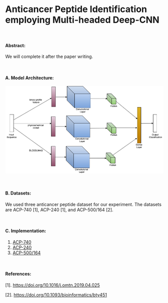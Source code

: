 # Anticancer Peptide Identification employing Multi-headed Deep-CNN
<!-- # Multi-headed Deep-Convolutional Neural Network to Accurately Predict Anticancer peptides -->

&nbsp;

#### Abstract:
We will complete it after the paper writing.

&nbsp;

#### A. Model Architecture:
![Model-Image](https://github.com/mrzResearchArena/ACP/blob/master/CNN-model.png "Multi-headed Deep-CNN")

&nbsp;

#### B. Datasets:
We used three anticancer peptide dataset for our experiment. The datasets are ACP-740 [1], ACP-240 [1], and ACP-500/164 [2].

&nbsp;

#### C. Implementation:
1. [ACP-740](https://github.com/mrzResearchArena/ACP/blob/master/ACP-740-bits31.ipynb)
2. [ACP-240](https://github.com/mrzResearchArena/ACP/blob/master/ACP-240-bit31.ipynb)
3. [ACP-500/164](https://github.com/mrzResearchArena/ACP/blob/master/ACP-500-164.ipynb)

&nbsp;

#### References:
[1]. https://doi.org/10.1016/j.omtn.2019.04.025

[2]. https://doi.org/10.1093/bioinformatics/bty451

